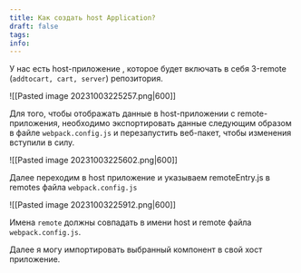 ```yaml
---
title: Как создать host Application?
draft: false
tags: 
info:
---
```

У нас есть host-приложение , которое будет включать в себя 3-remote (`addtocart, cart, server`) репозитория.

![[Pasted image 20231003225257.png|600]]

Для того, чтобы отображать данные в host-приложении с remote-приложения, необходимо экспортировать данные следующим образом в файле `webpack.config.js` и перезапустить веб-пакет, чтобы изменения вступили в силу.

![[Pasted image 20231003225602.png|600]]

Далее переходим в host приложение и указываем remoteEntry.js в remotes файла `webpack.config.js`

![[Pasted image 20231003225912.png|600]]

Имена `remote` должны совпадать в имени host и remote файла `webpack.config.js`.

Далее я могу импортировать выбранный компонент в свой хост приложение. 
